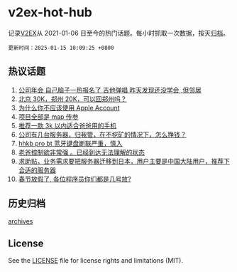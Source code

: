 # v2ex-hot-hub

 记录[V2EX](https://www.v2ex.com/)从 2021-01-06 日至今的热门话题。每小时抓取一次数据，按天[归档](archives)。

`更新时间：2025-01-15 10:09:25 +0800`

## 热议话题

1. [公司年会 自己脑子一热报名了 吉他弹唱 昨天发现还没学会 ,但邻居](https://www.v2ex.com/t/1105037)
1. [北京 30K，郑州 20K，可以回郑州吗？](https://www.v2ex.com/t/1104949)
1. [为什么你不应该使用 Apple Account](https://www.v2ex.com/t/1105001)
1. [项目全部是 map 传参](https://www.v2ex.com/t/1104965)
1. [推荐一款 3k 以内适合爸爸用的手机](https://www.v2ex.com/t/1104906)
1. [公司有几台服务器，归我管，在不挖矿的情况下，怎么挣钱？](https://www.v2ex.com/t/1104982)
1. [hhkb pro bt 蓝牙键盘断联严重，慎入](https://www.v2ex.com/t/1104899)
1. [老爸控制欲非常强 。已经到达无法理解的状态](https://www.v2ex.com/t/1105111)
1. [求助贴，业务需求要把服务器迁移到日本，用户主要是中国大陆用户，推荐下合适的服务器](https://www.v2ex.com/t/1105073)
1. [春节放假了, 各位程序员你们都是几号放?](https://www.v2ex.com/t/1105159)

## 历史归档

[archives](archives)

## License

See the [LICENSE](LICENSE) file for license rights and limitations (MIT).
